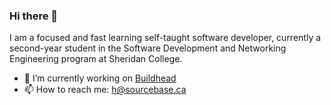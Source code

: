 ### Hi there 👋

I am a focused and fast learning self-taught software developer, currently a second-year student in the Software Development and Networking Engineering program at Sheridan College.

- 🔭 I’m currently working on [Buildhead](https://github.com/halait/buildhead)
- 📫 How to reach me: h@sourcebase.ca
